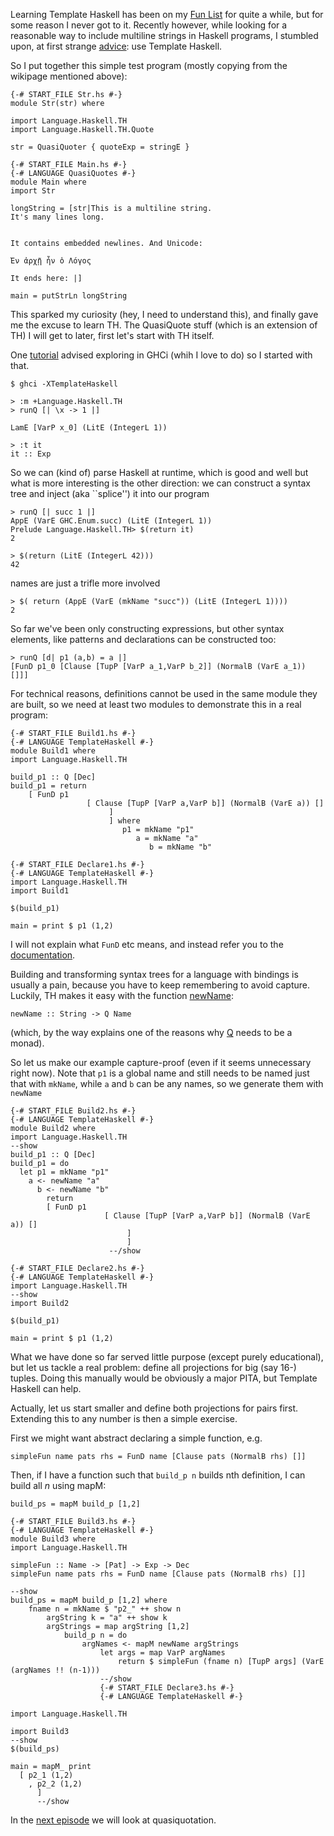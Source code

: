 Learning Template Haskell has been on my [Fun List](https://www.facebook.com/notes/kent-beck/the-fun-list/533672119998990) for quite a while, but for some reason I never got to it.
Recently however, while looking for a reasonable way to include multiline strings in Haskell programs, I stumbled upon, at first strange [advice](http://www.haskell.org/haskellwiki/Poor_man%27s_here_document#Quasiquoting): use Template Haskell.


So I put together this simple test program (mostly copying from the wikipage mentioned above):

``` active haskell
{-# START_FILE Str.hs #-}
module Str(str) where

import Language.Haskell.TH
import Language.Haskell.TH.Quote

str = QuasiQuoter { quoteExp = stringE }

{-# START_FILE Main.hs #-}
{-# LANGUAGE QuasiQuotes #-}
module Main where
import Str

longString = [str|This is a multiline string.
It's many lines long.


It contains embedded newlines. And Unicode:

Ἐν ἀρχῇ ἦν ὁ Λόγος

It ends here: |]

main = putStrLn longString

```

This sparked my curiosity (hey, I need to understand this), and finally gave me the excuse to learn TH. The QuasiQuote stuff (which is an extension of TH) I will get to later, first let's start with TH itself.

One [tutorial](http://www.hyperedsoftware.com/blog/entries/first-stab-th.html) advised exploring in GHCi (whih I love to do) so I started with that.

```
$ ghci -XTemplateHaskell

> :m +Language.Haskell.TH
> runQ [| \x -> 1 |]

LamE [VarP x_0] (LitE (IntegerL 1))

> :t it
it :: Exp

```

So we can (kind of) parse Haskell at runtime, which is good and well but what is more interesting is the other direction: we can construct a syntax tree and inject (aka ``splice'') it into our program

```
> runQ [| succ 1 |]
AppE (VarE GHC.Enum.succ) (LitE (IntegerL 1))
Prelude Language.Haskell.TH> $(return it)
2

> $(return (LitE (IntegerL 42)))
42

```

names are just a trifle more involved

```
> $( return (AppE (VarE (mkName "succ")) (LitE (IntegerL 1))))
2

```

So far we've been only constructing expressions, but other syntax elements, like patterns and declarations can be constructed too:

```
> runQ [d| p1 (a,b) = a |]
[FunD p1_0 [Clause [TupP [VarP a_1,VarP b_2]] (NormalB (VarE a_1)) []]]
```

For technical reasons, definitions cannot be used in the same module they are built, so we need at least two modules to demonstrate this in a real program:

``` active haskell
{-# START_FILE Build1.hs #-}
{-# LANGUAGE TemplateHaskell #-}
module Build1 where
import Language.Haskell.TH

build_p1 :: Q [Dec]
build_p1 = return
    [ FunD p1
                 [ Clause [TupP [VarP a,VarP b]] (NormalB (VarE a)) []
		              ]
			          ] where
				         p1 = mkName "p1"
					        a = mkName "a"
						       b = mkName "b"

{-# START_FILE Declare1.hs #-}
{-# LANGUAGE TemplateHaskell #-}
import Language.Haskell.TH
import Build1

$(build_p1)

main = print $ p1 (1,2)
```

I will not explain what `FunD` etc means, and instead refer you to the [documentation](http://hackage.haskell.org/packages/archive/template-haskell/2.8.0.0/doc/html/Language-Haskell-TH.html#g:11).

Building and transforming syntax trees for a language with bindings is usually a pain, because you have to keep remembering to avoid capture. Luckily, TH makes it easy with the function [newName](http://hackage.haskell.org/packages/archive/template-haskell/2.8.0.0/doc/html/Language-Haskell-TH.html#v:newName):

```
newName :: String -> Q Name
```

(which, by the way explains one of the reasons why [Q](http://hackage.haskell.org/packages/archive/template-haskell/2.8.0.0/doc/html/Language-Haskell-TH.html#t:Q) needs to be a monad).

So let us make our example capture-proof (even if it seems unnecessary right now).
Note that `p1` is a global name and still needs to be named just that with `mkName`, while `a` and `b` can be any names, so we generate them with `newName`

``` active haskell
{-# START_FILE Build2.hs #-}
{-# LANGUAGE TemplateHaskell #-}
module Build2 where
import Language.Haskell.TH
--show
build_p1 :: Q [Dec]
build_p1 = do
  let p1 = mkName "p1"
    a <- newName "a"
      b <- newName "b"
        return
	    [ FunD p1
	                 [ Clause [TupP [VarP a,VarP b]] (NormalB (VarE a)) []
			              ]
				          ]
					  --/show

{-# START_FILE Declare2.hs #-}
{-# LANGUAGE TemplateHaskell #-}
import Language.Haskell.TH
--show
import Build2

$(build_p1)

main = print $ p1 (1,2)

```

What we have done so far served little purpose (except purely educational), but let us tackle a real problem: define all projections for big (say 16-) tuples. Doing this manually would be obviously a major PITA, but Template Haskell can help.

Actually, let us start smaller and define both projections for pairs first. Extending this to any number is then a simple exercise.


First we might want abstract declaring a simple function, e.g.

```
simpleFun name pats rhs = FunD name [Clause pats (NormalB rhs) []]
```

Then, if I have a function such that `build_p n` builds nth definition, I can build all $n$ using <hoogle>mapM</hoogle>:

```
build_ps = mapM build_p [1,2]
```

``` active haskell
{-# START_FILE Build3.hs #-}
{-# LANGUAGE TemplateHaskell #-}
module Build3 where
import Language.Haskell.TH

simpleFun :: Name -> [Pat] -> Exp -> Dec
simpleFun name pats rhs = FunD name [Clause pats (NormalB rhs) []]

--show
build_ps = mapM build_p [1,2] where
    fname n = mkName $ "p2_" ++ show n
        argString k = "a" ++ show k
	    argStrings = map argString [1,2]
	        build_p n = do
		        argNames <- mapM newName argStrings
			        let args = map VarP argNames
				        return $ simpleFun (fname n) [TupP args] (VarE (argNames !! (n-1)))
					--/show
					{-# START_FILE Declare3.hs #-}
					{-# LANGUAGE TemplateHaskell #-}

import Language.Haskell.TH

import Build3
--show
$(build_ps)

main = mapM_ print
  [ p2_1 (1,2)
    , p2_2 (1,2)
      ]
      --/show

```

In the [next episode](https://www.fpcomplete.com/user/marcin/quasiquotation-101) we will look at quasiquotation.
